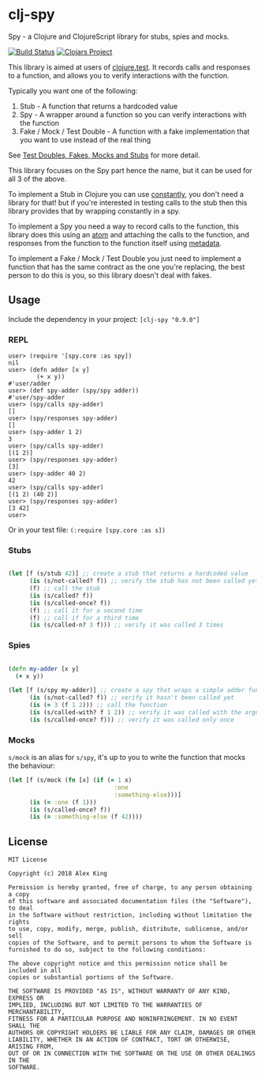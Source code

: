 # clj-spy

Spy - a Clojure and ClojureScript library for stubs, spies and mocks.

[![Build Status](https://travis-ci.org/alexanderjamesking/clj-spy.svg?branch=master)](https://travis-ci.org/alexanderjamesking/clj-spy)
[![Clojars Project](https://img.shields.io/clojars/v/clj-spy.svg)](https://clojars.org/clj-spy)

This library is aimed at users of [clojure.test](https://clojure.github.io/clojure/clojure.test-api.html).
It records calls and responses to a function, and allows you to verify interactions with the function.

Typically you want one of the following:

1. Stub - A function that returns a hardcoded value
2. Spy - A wrapper around a function so you can verify interactions with the function
3. Fake / Mock / Test Double - A function with a fake implementation that you want to use instead of the real thing

See [Test Doubles, Fakes, Mocks and Stubs](https://blog.pragmatists.com/test-doubles-fakes-mocks-and-stubs-1a7491dfa3da) for more detail.

This library focuses on the Spy part hence the name, but it can be used for all 3 of the above.

To implement a Stub in Clojure you can use [constantly](https://clojuredocs.org/clojure.core/constantly), you don't need a library for that! but if you're interested in testing calls to the stub then this library provides that by wrapping constantly in a spy.

To implement a Spy you need a way to record calls to the function, this library does this using an [atom](https://clojuredocs.org/clojure.core/atom) and attaching the calls to the function, and responses from the function to the function itself using [metadata](https://clojure.org/reference/metadata).

To implement a Fake / Mock / Test Double you just need to implement a function that has the same contract as the one you're replacing, the best person to do this is you, so this library doesn't deal with fakes.

## Usage

Include the dependency in your project: ```[clj-spy "0.9.0"]```

### REPL

```
user> (require '[spy.core :as spy])
nil
user> (defn adder [x y]
        (+ x y))
#'user/adder
user> (def spy-adder (spy/spy adder))
#'user/spy-adder
user> (spy/calls spy-adder)
[]
user> (spy/responses spy-adder)
[]
user> (spy-adder 1 2)
3
user> (spy/calls spy-adder)
[(1 2)]
user> (spy/responses spy-adder)
[3]
user> (spy-adder 40 2)
42
user> (spy/calls spy-adder)
[(1 2) (40 2)]
user> (spy/responses spy-adder)
[3 42]
user>
```

Or in your test file:
```(:require [spy.core :as s])```

### Stubs

```clojure

(let [f (s/stub 42)] ;; create a stub that returns a hardcoded value
      (is (s/not-called? f)) ;; verify the stub has not been called yet
      (f) ;; call the stub
      (is (s/called? f))
      (is (s/called-once? f))
      (f) ;; call it for a second time
      (f) ;; call if for a third time
      (is (s/called-n? 3 f))) ;; verify it was called 3 times
```

### Spies

```clojure

(defn my-adder [x y]
  (+ x y))

(let [f (s/spy my-adder)] ;; create a spy that wraps a simple adder function
      (is (s/not-called? f)) ;; verify it hasn't been called yet
      (is (= 3 (f 1 2))) ;; call the function
      (is (s/called-with? f 1 2)) ;; verify it was called with the arguments
      (is (s/called-once? f))) ;; verify it was called only once
```

### Mocks

```s/mock``` is an alias for ```s/spy```, it's up to you to write the function that mocks the behaviour:

```clojure
(let [f (s/mock (fn [x] (if (= 1 x)
                              :one
                              :something-else)))]
      (is (= :one (f 1)))
      (is (s/called-once? f))
      (is (= :something-else (f 42))))
```

## License
```
MIT License

Copyright (c) 2018 Alex King

Permission is hereby granted, free of charge, to any person obtaining a copy
of this software and associated documentation files (the "Software"), to deal
in the Software without restriction, including without limitation the rights
to use, copy, modify, merge, publish, distribute, sublicense, and/or sell
copies of the Software, and to permit persons to whom the Software is
furnished to do so, subject to the following conditions:

The above copyright notice and this permission notice shall be included in all
copies or substantial portions of the Software.

THE SOFTWARE IS PROVIDED "AS IS", WITHOUT WARRANTY OF ANY KIND, EXPRESS OR
IMPLIED, INCLUDING BUT NOT LIMITED TO THE WARRANTIES OF MERCHANTABILITY,
FITNESS FOR A PARTICULAR PURPOSE AND NONINFRINGEMENT. IN NO EVENT SHALL THE
AUTHORS OR COPYRIGHT HOLDERS BE LIABLE FOR ANY CLAIM, DAMAGES OR OTHER
LIABILITY, WHETHER IN AN ACTION OF CONTRACT, TORT OR OTHERWISE, ARISING FROM,
OUT OF OR IN CONNECTION WITH THE SOFTWARE OR THE USE OR OTHER DEALINGS IN THE
SOFTWARE.
```
